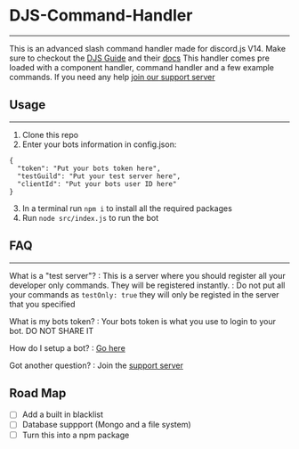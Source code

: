 # DJS-Command-Handler
---
This is an advanced slash command handler made for discord.js V14. Make sure to checkout the [DJS Guide](https://discordjs.guide/) and their [docs](https://discord.js.org/)
This handler comes pre loaded with a component handler, command handler and a few example commands.
If you need any help [join our support server](https://discord.gg/c4MZpDPvKW)

## Usage
---
1. Clone this repo
2. Enter your bots information in config.json:
```
{
  "token": "Put your bots token here", 
  "testGuild": "Put your test server here",
  "clientId": "Put your bots user ID here"
}
```
3. In a terminal run `npm i` to install all the required packages
4. Run `node src/index.js` to run the bot

## FAQ
---
What is a "test server"?
: This is a server where you should register all your developer only commands. They will be registered instantly.
: Do not put all your commands as `testOnly: true` they will only be registed in the server that you specified

What is my bots token?
: Your bots token is what you use to login to your bot. DO NOT SHARE IT

How do I setup a bot?
: [Go here](https://discordjs.guide/preparations/setting-up-a-bot-application.html#creating-your-bot)

Got another question?
: Join the [support server](https://discord.gg/c4MZpDPvKW)

## Road Map
- [ ] Add a built in blacklist
- [ ] Database suppport (Mongo and a file system)
- [ ] Turn this into a npm package